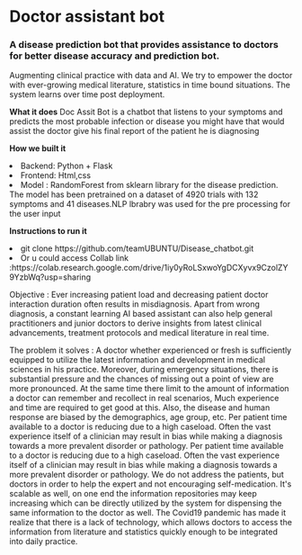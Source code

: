 <H1> Doctor assistant bot </H1>
<H3> A disease prediction bot that provides assistance to doctors for better disease accuracy and prediction bot. </H3>

Augmenting clinical practice with data and AI. We try to empower the doctor with ever-growing medical literature, statistics in time bound situations. The system learns over time post deployment. 

<b>What it does</B>
Doc Assit Bot is a chatbot that listens to your symptoms and predicts the most probable infection or disease you might have that would assist the doctor give his final report of the patient he is diagnosing 

<b>How we built it</B>

<li>Backend: Python + Flask 
<li>Frontend: Html,css
<li>Model : RandomForest from sklearn library for the disease prediction. The model has been pretrained on a dataset of 4920 trials with 132 symptoms and 41 diseases.NLP lbrabry was used for the pre processing for the user input 

<b>Instructions to run it</B>
<li> git clone https://github.com/teamUBUNTU/Disease_chatbot.git
<li> Or u could access Collab link :https://colab.research.google.com/drive/1iy0yRoLSxwoYgDCXyvx9CzolZY9YzbWq?usp=sharing
  
Objective : Ever increasing patient load and decreasing patient doctor interaction duration often results in misdiagnosis. Apart from wrong diagnosis, a constant learning AI based assistant can also help general practitioners and junior doctors to derive insights from latest clinical advancements, treatment protocols and medical literature in real time. 

The problem it solves : 
A doctor whether experienced or fresh is sufficiently equipped to utilize the latest information and development in medical sciences in his practice.
Moreover, during emergency situations, there is substantial pressure and the chances of missing out a point of view are more pronounced. At the same time there limit to the amount of information a doctor can remember and recollect in real scenarios,
Much experience and time are required to get good at this. 
Also, the disease and human response are biased by the demographics, age group, etc. Per patient time available to a doctor is reducing due to a high caseload.
Often the vast experience itself of a clinician may result in bias while making a diagnosis towards a more prevalent disorder or pathology. Per patient time available to a doctor is reducing due to a high caseload.
Often the vast experience itself of a clinician may result in bias while making a diagnosis towards a more prevalent disorder or pathology.
We do not address the patients, but doctors in order to help the expert and not encouraging self-medication. 
It's scalable as well, on one end the information repositories may keep increasing which can be directly utilized by the system for dispensing the same information to the doctor as well. The Covid19 pandemic has made it realize that there is a lack of technology, which allows doctors to access the information from literature and statistics quickly enough to be integrated into daily practice.
